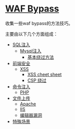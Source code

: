 # [WAF Bypass](https://chybeta.gitbooks.io/waf-bypass/content/)



收集一些waf bypass的方法技巧。

主要由以下几个方面组成：

+ [SQL注入](https://chybeta.gitbooks.io/waf-bypass/content/sqlzhu-ru.html)
    + [Mysql注入](https://chybeta.gitbooks.io/waf-bypass/sqlzhu-ru/mysqlzhu-ru.html)
        + [基本绕过方法](https://chybeta.gitbooks.io/waf-bypass/sqlzhu-ru/mysqlzhu-ru/ji-ben-rao-guo-fang-fa.html)
+ [前端安全](https://chybeta.gitbooks.io/waf-bypass/content/qian-duan-an-quan.html)
    + [XSS](https://chybeta.gitbooks.io/waf-bypass/xss.html)
        + [XSS cheet sheet](https://chybeta.gitbooks.io/waf-bypass/xss-cheet-sheet.html)
        + [CSP 绕过](https://chybeta.gitbooks.io/waf-bypass/csprao-guo.html)
+ [命令注入](https://chybeta.gitbooks.io/waf-bypass/content/ming-ling-zhu-ru.html)
    + [PHP](https://chybeta.gitbooks.io/waf-bypass/ming-ling-zhu-ru/php.html)
+ [文件上传](https://chybeta.gitbooks.io/waf-bypass/content/wen-jian-shang-chuan-lou-dong.html)
    + [Apache](https://chybeta.gitbooks.io/waf-bypass/wen-jian-shang-chuan-lou-dong/apache.html)
    + [IIS](https://chybeta.gitbooks.io/waf-bypass/wen-jian-shang-chuan-lou-dong/iis.html)
    + [编辑器漏洞](https://chybeta.gitbooks.io/waf-bypass/wen-jian-shang-chuan-lou-dong/bian-ji-qi-lou-dong.html)
+ [特殊场景](https://chybeta.gitbooks.io/waf-bypass/content/te-shu-chang-jing.html)



